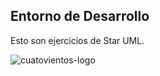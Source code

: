## Entorno de Desarrollo

Esto son ejercicios de Star UML.

![cuatovientos-logo](http://www.cuatrovientos.org/wp-content/uploads/2023/03/logo-cuatrovientos-2-1-300x75.png)
